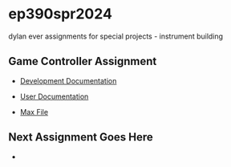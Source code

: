 # ep390spr2024
 dylan ever assignments for special projects - instrument building

## Game Controller Assignment

* [Development Documentation](./GameDevelopment/DevelopmentDocumentation.md)

* [User Documentation](./GameDevelopment/UserDocumentation.md)

* [Max File](./GameDevelopment/MaxPatch/)

## Next Assignment Goes Here

* 